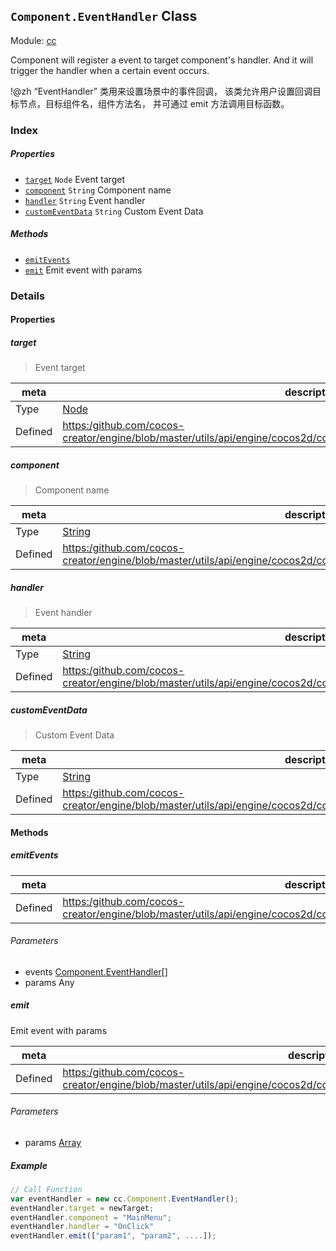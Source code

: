 ## `Component.EventHandler` Class



Module: [cc](../modules/cc.md)




Component will register a event to target component's handler.
And it will trigger the handler when a certain event occurs.

!@zh
“EventHandler” 类用来设置场景中的事件回调，
该类允许用户设置回调目标节点，目标组件名，组件方法名，
并可通过 emit 方法调用目标函数。

### Index

##### Properties

  - [`target`](#target) `Node` Event target
  - [`component`](#component) `String` Component name
  - [`handler`](#handler) `String` Event handler
  - [`customEventData`](#customeventdata) `String` Custom Event Data



##### Methods

  - [`emitEvents`](#emitevents) 
  - [`emit`](#emit) Emit event with params



### Details


#### Properties


##### target

> Event target

| meta | description |
|------|-------------|
| Type | <a href="../classes/Node.html" class="crosslink">Node</a> |
| Defined | [https:/github.com/cocos-creator/engine/blob/master/utils/api/engine/cocos2d/core/components/CCComponentEventHandler.js:50](https:/github.com/cocos-creator/engine/blob/master/utils/api/engine/cocos2d/core/components/CCComponentEventHandler.js#L50) |



##### component

> Component name

| meta | description |
|------|-------------|
| Type | <a href="https://developer.mozilla.org/en/JavaScript/Reference/Global_Objects/String" class="crosslink external" target="_blank">String</a> |
| Defined | [https:/github.com/cocos-creator/engine/blob/master/utils/api/engine/cocos2d/core/components/CCComponentEventHandler.js:61](https:/github.com/cocos-creator/engine/blob/master/utils/api/engine/cocos2d/core/components/CCComponentEventHandler.js#L61) |



##### handler

> Event handler

| meta | description |
|------|-------------|
| Type | <a href="https://developer.mozilla.org/en/JavaScript/Reference/Global_Objects/String" class="crosslink external" target="_blank">String</a> |
| Defined | [https:/github.com/cocos-creator/engine/blob/master/utils/api/engine/cocos2d/core/components/CCComponentEventHandler.js:71](https:/github.com/cocos-creator/engine/blob/master/utils/api/engine/cocos2d/core/components/CCComponentEventHandler.js#L71) |



##### customEventData

> Custom Event Data

| meta | description |
|------|-------------|
| Type | <a href="https://developer.mozilla.org/en/JavaScript/Reference/Global_Objects/String" class="crosslink external" target="_blank">String</a> |
| Defined | [https:/github.com/cocos-creator/engine/blob/master/utils/api/engine/cocos2d/core/components/CCComponentEventHandler.js:82](https:/github.com/cocos-creator/engine/blob/master/utils/api/engine/cocos2d/core/components/CCComponentEventHandler.js#L82) |






<!-- Method Block -->
#### Methods


##### emitEvents



| meta | description |
|------|-------------|
| Defined | [https:/github.com/cocos-creator/engine/blob/master/utils/api/engine/cocos2d/core/components/CCComponentEventHandler.js:95](https:/github.com/cocos-creator/engine/blob/master/utils/api/engine/cocos2d/core/components/CCComponentEventHandler.js#L95) |

###### Parameters
- events <a href="../classes/Component.EventHandler.html" class="crosslink">Component.EventHandler[]</a> 
- params Any 


##### emit

Emit event with params

| meta | description |
|------|-------------|
| Defined | [https:/github.com/cocos-creator/engine/blob/master/utils/api/engine/cocos2d/core/components/CCComponentEventHandler.js:119](https:/github.com/cocos-creator/engine/blob/master/utils/api/engine/cocos2d/core/components/CCComponentEventHandler.js#L119) |

###### Parameters
- params <a href="https://developer.mozilla.org/en/JavaScript/Reference/Global_Objects/Array" class="crosslink external" target="_blank">Array</a> 

##### Example

```js
// Call Function
var eventHandler = new cc.Component.EventHandler();
eventHandler.target = newTarget;
eventHandler.component = "MainMenu";
eventHandler.handler = "OnClick"
eventHandler.emit(["param1", "param2", ....]);
```



